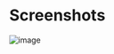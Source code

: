 # Screenshots


![image](https://github.com/Siddhantadhikari16/SatatAssignment/assets/80845916/d2a895d0-e656-4742-b09a-63cd4758ae4d)



